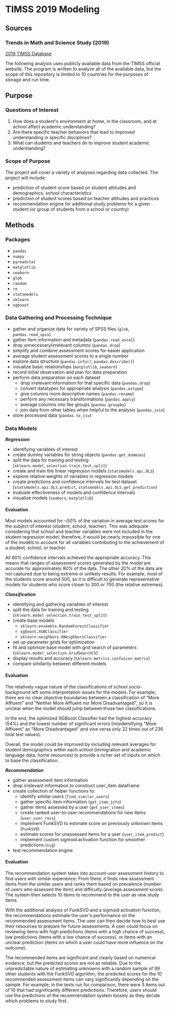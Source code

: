 # TIMSS 2019 Modeling

## Sources
### Trends in Math and Science Study (2019)
[2019 TIMSS Database](https://timss2019.org/international-database/)

The following analysis uses publicly available data from the TIMSS official website.
The program is written to analyze all of the available data, but the scope of this repository is limited to 10 countries for the purposes of storage and run time.

## Purpose
### Questions of Interest
1. How does a student's environment at home, in the classroom, and at school affect academic understanding?
2. Are there specific teacher behaviors that lead to improved understanding in specific disciplines?
3. What can students and teachers do to improve student academic understanding?

### Scope of Purpose
The project will cover a variety of analyses regarding data collected. The project will include:
* prediction of student score based on student attitudes and demographics, school characteristics
* prediction of student scores based on teacher attitudes and practices
* recommendation engine for additional study problems for a given student (or group of students from a school or country)

## Methods
### Packages
- `pandas`
- `numpy`
- `pyreadstat`
- `matplotlib`
- `seaborn`
- `glob`
- `random`
- `re`
- `statsmodels`
- `sklearn`
- `xgboost`

### Data Gathering and Processing Technique
- gather and organize data for variety of SPSS files (`glob`, `pandas.read_spss`)
- gather item information and metadata (`pandas.read_excel`)
- drop unnecessary/irrelevant columns (`pandas.drop`)
- simplify and combine assessment scores for easier application
- average student assessment scores to a single number
- explore data structure (`pandas.info()`, `pandas.describe()`)
- visualize basic relationships (`matplotlib`, `seaborn`)
- record initial observation and plan for data preparation
- perform data preparation on each dataset
  - drop irrelevant information for that specific data (`pandas.drop`)
  - convert datatypes for appropriate analysis (`pandas.astype`)
  - give columns more descriptive names (`pandas.rename`)
  - perform any necessary transformations (`pandas.apply`)
  - average columns into like groups (`pandas.groupby`)
  - join data from other tables when helpful to the analysis (`pandas.join`)
- store processed data (`pandas.to_csv`)

### Data Models
***Regression***
- identifying variables of interest
- create dummy variables for string objects (`pandas.get_dummies`)
- split the data for training and testing (`sklearn.model_selection.train_test_split`)
- create and train the linear regression models (`statsmodels.api.OLS`)
- explore relative weights of variables in regression models
- create predictions and confidence intervals for test dataset (`statsmodels.api.OLS.predict`, `statsmodels.api.OLS.get_prediction`)
- evaluate effectiveness of models and confidence intervals
- visualize models (`seaborn`, `matplotlib`)

#### Evaluation
Most models accounted for ~50% of the variation in average test scores for the subject of interest (student, school, teacher). This was adequate considering that school and teacher variables were not included in the student regression model; therefore, it would be nearly impossible for one of the models to account for all variables contributing to the achievement of a student, school, or teacher.

All 80% confidence intervals achieved the appropriate accuracy. This means that ranges of assessment scores generated by the model are accurate for approximately 80% of the data. The other 20% of the data are not captured due to being extreme or unlikely results. For example, most of the students score around 500, so it is difficult to generate representative models for students who score closer to 300 or 700 (the relative extremes).

***Classification***
- identifying and gathering variables of interest
- split the data for training and testing (`sklearn.model_selection.train_test_split`)
- create base models
  - `sklearn.ensemble.RandomForestClassifier`
  - `xgboost.XGBClassifier`
  - `sklearn.neighbors.KNeighborsClassifier`
- set up parameter grids for optimization
- fit and optimize base model with grid search of parameters (`sklearn.model_selection.GridSearchCV`)
- display results and accuracy (`sklearn.metrics.confusion_matrix`)
- compare similarity between different models

#### Evaluation
The relatively vague nature of the classifications of school socio-background left some interpretation issues for the models. For example, there are no clear objective boundaries between a classification of "More Affluent" and "Neither More Affluent nor More Disadvantaged", so it is unclear when the model should jump between those two classifications.

In the end, the optimized XGBoost Classifier had the highest accuracy (54%) and the lowest number of significant errors (misidentifying "More Affluent" as "More Disadvantaged" and vice versa only 22 times out of 236 total test values).

Overall, the model could be improved by including relevant averages for student demographics within each school (immigration and academic language data, home resources) to provide a richer set of inputs on which to base the classification.

***Recommendation***
- gather assessment item information
- drop irrelevant information to construct user_item dataframe
- create collection of helper functions to:
  - identify similar users (`find_similar_users`)
  - gather specific item information (`get_item_info`)
  - gather items assessed by a user (`get_user_items`)
  - create ranked user-to-user recommendations for new items (`user_user_recs`)
  - implement FunkSVD to estimate score on previously unknown items (`FunkSVD`)
  - estimate scores for unassessed items for a user (`user_item_predict`)
  - implement custom sigmoid activation function for smoother predictions (`sig`)
- test recommendation engine

#### Evaluation
The recommendation system takes into account user assessment history to find users with similar experience. From there, it finds new assessment items from the similar users and ranks them based on prevalence (number of users who assessed the item) and difficulty (average assessment score). The system then selects 10 items to recommend to the user as new study items.

With the additional analysis of FunkSVD and a sigmoid activation function, the recommendations estimate the user's performance on the recommended assessment items. The user can then decide how to best use their resources to prepare for future assessments. A user could focus on reviewing items with high predictions (items with a high chance of success), low predictions (items with a low chance of success), or items with an unclear prediction (items on which a user could have more influence on the outcome).

The recommended items are significant and clearly based on numerical evidence, but the predicted scores are not as reliable. Due to the unpredictable nature of estimating unknowns with a random sample of 99 other students with the FunkSVD algorithm, the predicted scores for the 10 recommended assessment items can vary significantly depending on the sample. For example, in the tests run for comparison, there were 3 items out of 10 that had significantly different predictions. Therefore, users should use the predictions of the recommendation system loosely as they decide which problems to study first.
